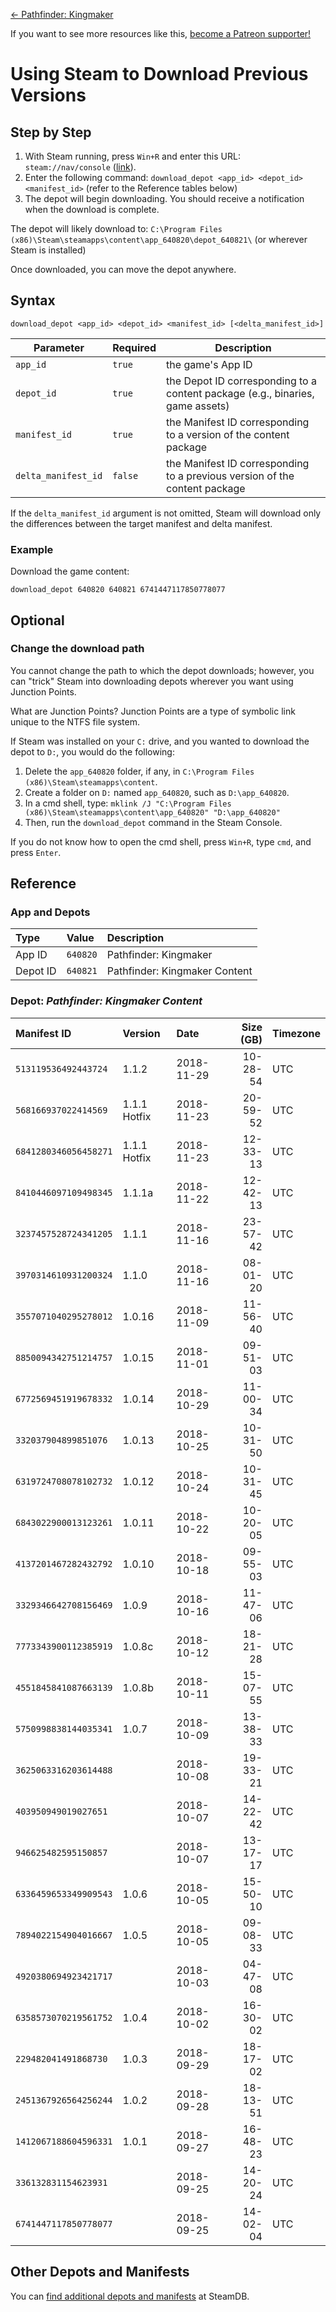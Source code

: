 <!-- TITLE: Using Steam to Download Previous Versions -->

[&larr; Pathfinder: Kingmaker](/kingmaker)

If you want to see more resources like this, [become a Patreon supporter!](https://www.patreon.com/fireundubh) 

# Using Steam to Download Previous Versions
## Step by Step

1. With Steam running, press `Win+R` and enter this URL: `steam://nav/console` ([link](steam://nav/console)).
2. Enter the following command: `download_depot <app_id> <depot_id> <manifest_id>` (refer to the Reference tables below)
3. The depot will begin downloading. You should receive a notification when the download is complete.

The depot will likely download to: `C:\Program Files (x86)\Steam\steamapps\content\app_640820\depot_640821\` (or wherever Steam is installed)

Once downloaded, you can move the depot anywhere.

## Syntax

```
download_depot <app_id> <depot_id> <manifest_id> [<delta_manifest_id>]
```

Parameter | Required | Description
--- | --- | ---
`app_id` | `true` | the game's App ID
`depot_id` | `true` | the Depot ID corresponding to a content package (e.g., binaries, game assets)
`manifest_id` | `true` | the Manifest ID corresponding to a version of the content package
`delta_manifest_id` | `false` | the Manifest ID corresponding to a previous version of the content package

If the `delta_manifest_id` argument is not omitted, Steam will download only the differences between the target manifest and delta manifest.

### Example

Download the game content:

```
download_depot 640820 640821 6741447117850778077
```

## Optional

### Change the download path

You cannot change the path to which the depot downloads; however, you can "trick" Steam into downloading depots wherever you want using Junction Points.

What are Junction Points? Junction Points are a type of symbolic link unique to the NTFS file system.

If Steam was installed on your `C:` drive, and you wanted to download the depot to `D:`, you would do the following:

1. Delete the `app_640820` folder, if any, in `C:\Program Files (x86)\Steam\steamapps\content`.
2. Create a folder on `D:` named `app_640820`, such as `D:\app_640820`.
3. In a cmd shell, type: `mklink /J "C:\Program Files (x86)\Steam\steamapps\content\app_640820" "D:\app_640820"`
4. Then, run the `download_depot` command in the Steam Console.

If you do not know how to open the cmd shell, press `Win+R`, type `cmd`, and press `Enter`.

## Reference

### App and Depots

Type | Value | Description
:--- | :--- | :---
App ID | `640820` | Pathfinder: Kingmaker
Depot ID | `640821` | Pathfinder: Kingmaker Content

### Depot: _Pathfinder: Kingmaker Content_

Manifest ID | Version | Date | Size (GB) | Timezone
:--- | :--- | :--- | ---: | :---
`513119536492443724` | 1.1.2 | 2018-11-29 | 10-28-54 | UTC
`568166937022414569` | 1.1.1 Hotfix | 2018-11-23 | 20-59-52 | UTC
`6841280346056458271` | 1.1.1 Hotfix | 2018-11-23 | 12-33-13 | UTC
`8410446097109498345` | 1.1.1a | 2018-11-22 | 12-42-13 | UTC
`3237457528724341205` | 1.1.1 | 2018-11-16 | 23-57-42 | UTC
`3970314610931200324` | 1.1.0 | 2018-11-16 | 08-01-20 | UTC
`3557071040295278012` | 1.0.16 | 2018-11-09 | 11-56-40 | UTC
`8850094342751214757` | 1.0.15 | 2018-11-01 | 09-51-03 | UTC
`6772569451919678332` | 1.0.14 | 2018-10-29 | 11-00-34 | UTC
`332037904899851076` | 1.0.13 | 2018-10-25 | 10-31-50 | UTC
`6319724708078102732` | 1.0.12 | 2018-10-24 | 10-31-45 | UTC
`6843022900013123261` | 1.0.11 | 2018-10-22 | 10-20-05 | UTC
`4137201467282432792` | 1.0.10 | 2018-10-18 | 09-55-03 | UTC
`3329346642708156469` | 1.0.9 | 2018-10-16 | 11-47-06 | UTC
`7773343900112385919` | 1.0.8c | 2018-10-12 | 18-21-28 | UTC
`4551845841087663139` | 1.0.8b | 2018-10-11 | 15-07-55 | UTC
`5750998838144035341` | 1.0.7 | 2018-10-09 | 13-38-33 | UTC
`3625063316203614488` |  | 2018-10-08 | 19-33-21 | UTC
`403950949019027651` |  | 2018-10-07 | 14-22-42 | UTC
`946625482595150857` |  | 2018-10-07 | 13-17-17 | UTC
`6336459653349909543` | 1.0.6 | 2018-10-05 | 15-50-10 | UTC
`7894022154904016667` | 1.0.5 | 2018-10-05 | 09-08-33 | UTC
`4920380694923421717` |  | 2018-10-03 | 04-47-08 | UTC
`6358573070219561752` | 1.0.4 | 2018-10-02 | 16-30-02 | UTC
`229482041491868730` | 1.0.3 | 2018-09-29 | 18-17-02 | UTC
`2451367926564256244` | 1.0.2 | 2018-09-28 | 18-13-51 | UTC
`1412067188604596331` | 1.0.1 | 2018-09-27 | 16-48-23 | UTC
`336132831154623931` |  | 2018-09-25 | 14-20-24 | UTC
`6741447117850778077` |  | 2018-09-25 | 14-02-04 | UTC

## Other Depots and Manifests

You can [find additional depots and manifests](https://steamdb.info/app/640820/depots/) at SteamDB.